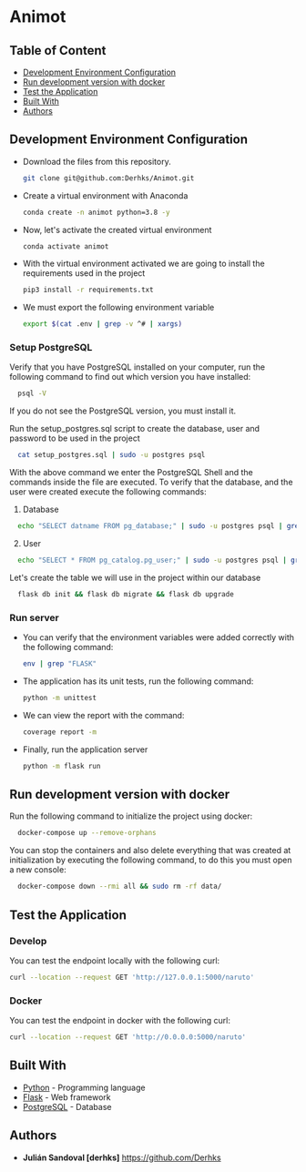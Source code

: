 # Animot


## Table of Content

* [Development Environment Configuration](#development-environment-configuration)
* [Run development version with docker](#run-development-version-with-docker)  
* [Test the Application](#test-the-application)
* [Built With](#built-with)
* [Authors](#authors)


## Development Environment Configuration

- Download the files from this repository.

  ```bash
  git clone git@github.com:Derhks/Animot.git
  ```

- Create a virtual environment with Anaconda

  ```bash
  conda create -n animot python=3.8 -y
  ```

- Now, let's activate the created virtual environment

  ```bash
  conda activate animot
  ```

- With the virtual environment activated we are going to install 
  the requirements used in the project

  ```bash
  pip3 install -r requirements.txt
  ```

- We must export the following environment variable

  ```bash
  export $(cat .env | grep -v ^# | xargs)
  ```
  
### Setup PostgreSQL

Verify that you have PostgreSQL installed on your computer, run the 
following command to find out which version you have installed:

```bash
  psql -V
  ```

If you do not see the PostgreSQL version, you must install it.

Run the setup_postgres.sql script to create the database, user and password 
to be used in the project

```bash
  cat setup_postgres.sql | sudo -u postgres psql
  ```

With the above command we enter the PostgreSQL Shell and the commands inside 
the file are executed. To verify that the database, and the user were created 
execute the following commands:

1. Database
```bash
  echo "SELECT datname FROM pg_database;" | sudo -u postgres psql | grep animot_db
  ```

2. User
```bash
  echo "SELECT * FROM pg_catalog.pg_user;" | sudo -u postgres psql | grep derhks
  ```

Let's create the table we will use in the project within our database

```bash
  flask db init && flask db migrate && flask db upgrade
  ```

### Run server
  
- You can verify that the environment variables were added 
  correctly with the following command:

  ```bash
  env | grep "FLASK"
  ```

- The application has its unit tests, run the following command:

  ```bash
  python -m unittest
  ```

- We can view the report with the command:
  
    ```bash
  coverage report -m
  ```

- Finally, run the application server

  ```bash
  python -m flask run
  ```


## Run development version with docker

Run the following command to initialize the project using docker:

```bash
  docker-compose up --remove-orphans
  ```

You can stop the containers and also delete everything that was 
created at initialization by executing the following command, to 
do this you must open a new console:

```bash
  docker-compose down --rmi all && sudo rm -rf data/
  ```


## Test the Application

### Develop

You can test the endpoint locally with the following curl:
  ```bash
  curl --location --request GET 'http://127.0.0.1:5000/naruto'
  ```

### Docker

You can test the endpoint in docker with the following curl:
  ```bash
  curl --location --request GET 'http://0.0.0.0:5000/naruto'
  ```

## Built With

- [Python](https://www.python.org/) - Programming language
- [Flask](https://flask.palletsprojects.com/en/1.1.x/) - Web framework
- [PostgreSQL](https://www.postgresql.org) - Database


## Authors
- **Julián Sandoval [derhks]** https://github.com/Derhks